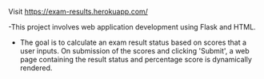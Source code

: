 Visit https://exam-results.herokuapp.com/

-This project involves web application development using Flask and HTML.

- The goal is to calculate an exam result status based on scores that a user inputs. On submission of the scores and clicking 'Submit', a web page containing the result status and percentage score is dynamically rendered.
